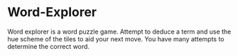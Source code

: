 # Word-Explorer
 Word explorer is a word puzzle game. Attempt to deduce a term and use the hue scheme of the tiles to aid your next move. You have many attempts to determine the correct word.
